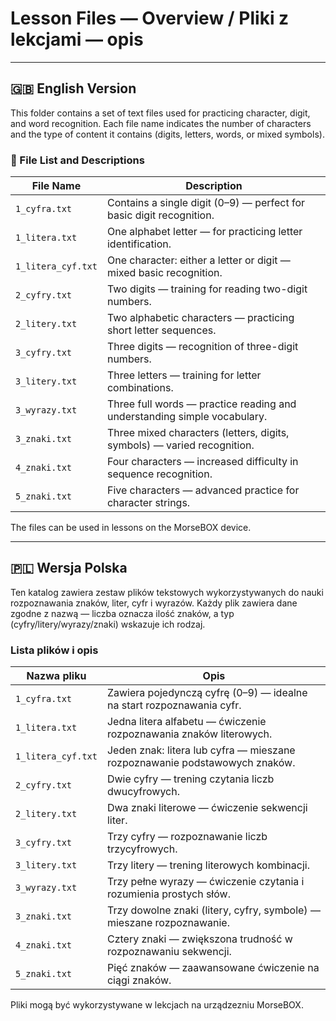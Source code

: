 # Lesson Files — Overview / Pliki z lekcjami — opis


---

## 🇬🇧 English Version

This folder contains a set of text files used for practicing character, digit, and word recognition. Each file name indicates the number of characters and the type of content it contains (digits, letters, words, or mixed symbols).

### 📄 File List and Descriptions

| File Name            | Description                                                             |
|----------------------|-------------------------------------------------------------------------|
| `1_cyfra.txt`        | Contains a single digit (0–9) — perfect for basic digit recognition.     |
| `1_litera.txt`       | One alphabet letter — for practicing letter identification.              |
| `1_litera_cyf.txt`   | One character: either a letter or digit — mixed basic recognition.       |
| `2_cyfry.txt`        | Two digits — training for reading two-digit numbers.                     |
| `2_litery.txt`       | Two alphabetic characters — practicing short letter sequences.           |
| `3_cyfry.txt`        | Three digits — recognition of three-digit numbers.                       |
| `3_litery.txt`       | Three letters — training for letter combinations.                        |
| `3_wyrazy.txt`       | Three full words — practice reading and understanding simple vocabulary. |
| `3_znaki.txt`        | Three mixed characters (letters, digits, symbols) — varied recognition.  |
| `4_znaki.txt`        | Four characters — increased difficulty in sequence recognition.          |
| `5_znaki.txt`        | Five characters — advanced practice for character strings.               |

The files can be used in lessons on the MorseBOX device.


---

## 🇵🇱 Wersja Polska

Ten katalog zawiera zestaw plików tekstowych wykorzystywanych do nauki rozpoznawania znaków, liter, cyfr i wyrazów. Każdy plik zawiera dane zgodne z nazwą — liczba oznacza ilość znaków, a typ (cyfry/litery/wyrazy/znaki) wskazuje ich rodzaj.

### Lista plików i opis

| Nazwa pliku         | Opis                                                                 |
|---------------------|----------------------------------------------------------------------|
| `1_cyfra.txt`        | Zawiera pojedynczą cyfrę (0–9) — idealne na start rozpoznawania cyfr. |
| `1_litera.txt`       | Jedna litera alfabetu — ćwiczenie rozpoznawania znaków literowych.    |
| `1_litera_cyf.txt`   | Jeden znak: litera lub cyfra — mieszane rozpoznawanie podstawowych znaków. |
| `2_cyfry.txt`        | Dwie cyfry — trening czytania liczb dwucyfrowych.                     |
| `2_litery.txt`       | Dwa znaki literowe — ćwiczenie sekwencji liter.                      |
| `3_cyfry.txt`        | Trzy cyfry — rozpoznawanie liczb trzycyfrowych.                       |
| `3_litery.txt`       | Trzy litery — trening literowych kombinacji.                         |
| `3_wyrazy.txt`       | Trzy pełne wyrazy — ćwiczenie czytania i rozumienia prostych słów.    |
| `3_znaki.txt`        | Trzy dowolne znaki (litery, cyfry, symbole) — mieszane rozpoznawanie. |
| `4_znaki.txt`        | Cztery znaki — zwiększona trudność w rozpoznawaniu sekwencji.         |
| `5_znaki.txt`        | Pięć znaków — zaawansowane ćwiczenie na ciągi znaków.                 |

Pliki mogą być wykorzystywane w lekcjach na urządzezniu MorseBOX.
